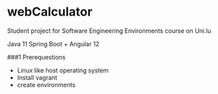 # webCalculator
Student project for Software Engineering Environments course on Uni.lu

Java 11 Spring Boot + Angular 12

###1 Prerequestions
- Linux like host operating system
- Install vagrant
- create environments